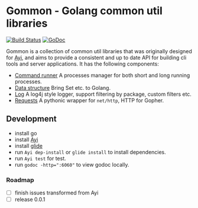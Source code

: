 # Gommon - Golang common util libraries

[![Build Status](https://travis-ci.org/dyweb/gommon.svg?branch=master)](https://travis-ci.org/dyweb/gommon)
[![GoDoc](https://godoc.org/github.com/dyweb/gommon?status.svg)](https://godoc.org/github.com/dyweb/gommon)

Gommon is a collection of common util libraries that was originally designed for [Ayi](https://github.com/dyweb/Ayi),
and aims to provide a consistent and up to date API for building cli tools and server applications.
It has the following components:

- [Command runner](runner) A processes manager for both short and long running processes.
- [Data structure](structure) Bring Set etc. to Golang.
- [Log](log) A log4j style logger, support filtering by package, custom filters etc.
- [Requests](requests) A pythonic wrapper for `net/http`, HTTP for Gopher.
<!--- web server
- resource binding (replace go.rice)-->

## Development

- install go
- install [Ayi](https://github.com/dyweb/Ayi)
- install [glide](https://github.com/Masterminds/glide)
- run `Ayi dep-install` or `glide install` to install dependencies.
- run `Ayi test` for test.
- run `godoc -http=":6060"` to view godoc locally.

### Roadmap

- [ ] finish issues transformed from Ayi
- [ ] release 0.0.1